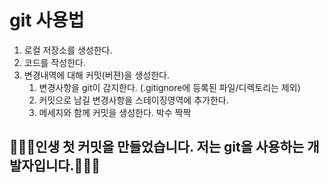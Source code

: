 # git 사용법

1. 로컬 저장소를 생성한다.
2. 코드를 작성한다. 
3. 변경내역에 대해 커밋(버젼)을 생성한다. 
   1. 변경사항을 git이 감지한다. (.gitignore에 등록된 파일/디렉토리는 제외)
   2. 커밋으로 남길 변경사항을 스테이징영역에 추가한다.
   3. 메세지와 함께 커밋을 생성한다. 박수 짝짝


## 🥩🥩🥩인생 첫 커밋을 만들었습니다. 저는 git을 사용하는 개발자입니다.🥩🥩🥩
